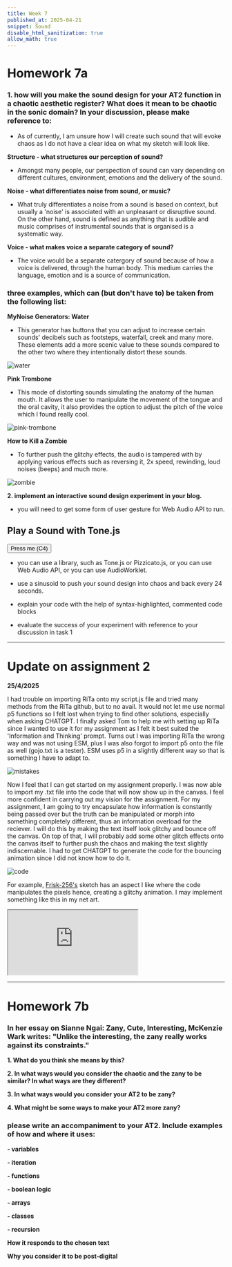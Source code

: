 ```yaml
---
title: Week 7
published_at: 2025-04-21
snippet: Sound
disable_html_sanitization: true
allow_math: true
---
```


# Homework 7a

### **1. how will you make the sound design for your AT2 function in a chaotic aesthetic register? What does it mean to be chaotic in the sonic domain? In your discussion, please make reference to:**

- As of currently, I am unsure how I will create such sound that will evoke chaos as I do not have a clear idea on what my sketch will look like.

**Structure - what structures our perception of sound?**

- Amongst many people, our perspection of sound can vary depending on different cultures, environment, emotions and the delivery of the sound.

**Noise - what differentiates noise from sound, or music?**

- What truly differentiates a noise from a sound is based on context, but usually a 'noise' is associated with an unpleasant or disruptive sound. On the other hand, sound is defined as anything that is audible and music comprises of instrumental sounds that is organised is a systematic way.

**Voice - what makes voice a separate category of sound?**

- The voice would be a separate catergory of sound because of how a voice is delivered, through the human body. This medium carries the language, emotion and is a source of communication.

### **three examples, which can (but don't have to) be taken from the following list:**

**MyNoise Generators: Water**

- This generator has buttons that you can adjust to increase certain sounds' decibels such as footsteps, waterfall, creek and many more. These elements add a more scenic value to these sounds compared to the other two where they intentionally distort these sounds.

![water](Pictures/water.png)

**Pink Trombone**

- This mode of distorting sounds simulating the anatomy of the human mouth. It allows the user to manipulate the movement of the tongue and the oral cavity, it also provides the option to adjust the pitch of the voice which I found really cool.

![pink-trombone](Pictures/pinktrombone.png)

**How to Kill a Zombie**

- To further push the glitchy effects, the audio is tampered with by applying various effects such as reversing it, 2x speed, rewinding, loud noises (beeps) and much more.

![zombie](Pictures/zombie.png)

**2. implement an interactive sound design experiment in your blog.**

- you will need to get some form of user gesture for Web Audio API to run.

<h2>Play a Sound with Tone.js</h2>
<button onclick="playNote()">Press me (C4)</button>

<script src="https://unpkg.com/tone"></script>

<script>
	function playNote() {
		const synth = new Tone.Synth().toDestination();
		synth.triggerAttackRelease("C4", "8n");
	}
</script>

- you can use a library, such as Tone.js or Pizzicato.js, or you can use Web Audio API, or you can use AudioWorklet.

- use a sinusoid to push your sound design into chaos and back every 24 seconds.

- explain your code with the help of syntax-highlighted, commented code blocks

- evaluate the success of your experiment with reference to your discussion in task 1

---

# Update on assignment 2

**25/4/2025**

I had trouble on importing RiTa onto my script.js file and tried many methods from the RiTa github, but to no avail. It would not let me use normal p5 functions so I felt lost when trying to find other solutions, especially when asking CHATGPT. I finally asked Tom to help me with setting up RiTa since I wanted to use it for my assignment as I felt it best suited the 'Information and Thinking' prompt. Turns out I was importing RiTa the wrong way and was not using ESM, plus I was also forgot to import p5 onto the file as well (gojo.txt is a tester). ESM uses p5 in a slightly different way so that is something I have to adapt to.

![mistakes](Pictures/mistakes.png)

Now I feel that I can get started on my assignment properly. I was now able to import my .txt file into the code that will now show up in the canvas. I feel more confident in carrying out my vision for the assignment. For my assignment, I am going to try encapsulate how information is constantly being passed over but the truth can be manipulated or morph into something completely different, thus an information overload for the reciever. I will do this by making the text itself look glitchy and bounce off the canvas. On top of that, I will probably add some other glitch effects onto the canvas itself to further push the chaos and making the text slightly indiscernable. I had to get CHATGPT to generate the code for the bouncing animation since I did not know how to do it.

![code](Pictures/code.png)

For example, [Frisk-256's](https://editor.p5js.org/Frisk-256/sketches) sketch has an aspect I like where the code manipulates the pixels hence, creating a glitchy animation. I may implement something like this in my net art.

<iframe id="glitch" src="https://editor.p5js.org/Frisk-256/full/vS6fV5h0E"></iframe>

<script type="module">

    const iframe  = document.getElementById (`glitch`)
    iframe.width  = iframe.parentNode.scrollWidth
    iframe.height = iframe.width * 9 / 16 + 42

</script>

---

# Homework 7b

### In her essay on Sianne Ngai: Zany, Cute, Interesting, McKenzie Wark writes: "Unlike the interesting, the zany really works against its constraints."

**1. What do you think she means by this?**

**2. In what ways would you consider the chaotic and the zany to be similar? In what ways are they different?**

**3. In what ways would you consider your AT2 to be zany?**

**4. What might be some ways to make your AT2 more zany?**

### please write an accompaniment to your AT2. Include examples of how and where it uses:

**- variables**

**- iteration**

**- functions**

**- boolean logic**

**- arrays**

**- classes**

**- recursion**

**How it responds to the chosen text**

**Why you consider it to be post-digital**
